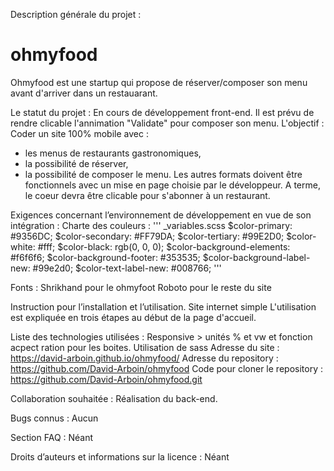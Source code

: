 Description générale du projet :
# ohmyfood
Ohmyfood est une startup qui propose de réserver/composer son menu avant d'arriver dans un restauarant.

Le statut du projet :
En cours de développement front-end.
Il est prévu de rendre clicable l'annimation "Validate" pour composer son menu.
L'objectif :  Coder un site 100% mobile avec :
- les menus de restaurants gastronomiques,
- la possibilité de réserver,
- la possibilité de composer le menu.
Les autres formats doivent être fonctionnels avec un mise en page choisie par le développeur.
A terme, le coeur devra être clicable pour s'abonner à un restaurant.

Exigences concernant l’environnement de développement en vue de son intégration :
Charte des couleurs :
''' _variables.scss
$color-primary: #9356DC;
$color-secondary: #FF79DA;
$color-tertiary: #99E2D0;
$color-white: #fff;
$color-black: rgb(0, 0, 0);
$color-background-elements: #f6f6f6;
$color-background-footer: #353535;
$color-background-label-new: #99e2d0;
$color-text-label-new: #008766;
'''

Fonts : 
Shrikhand pour le ohmyfoot
Roboto pour le reste du site

Instruction pour l’installation et l’utilisation.
Site internet simple
L'utilisation est expliquée en trois étapes au début de la page d'accueil.

Liste des technologies utilisées :
Responsive > unités % et vw et fonction acpect ration pour les boites.
Utilisation de sass
Adresse du site : https://david-arboin.github.io/ohmyfood/
Adresse du repository : https://github.com/David-Arboin/ohmyfood
Code pour cloner le repository : https://github.com/David-Arboin/ohmyfood.git

Collaboration souhaitée :
Réalisation du back-end.

Bugs connus :
Aucun

Section FAQ :
Néant

Droits d’auteurs et informations sur la licence :
Néant